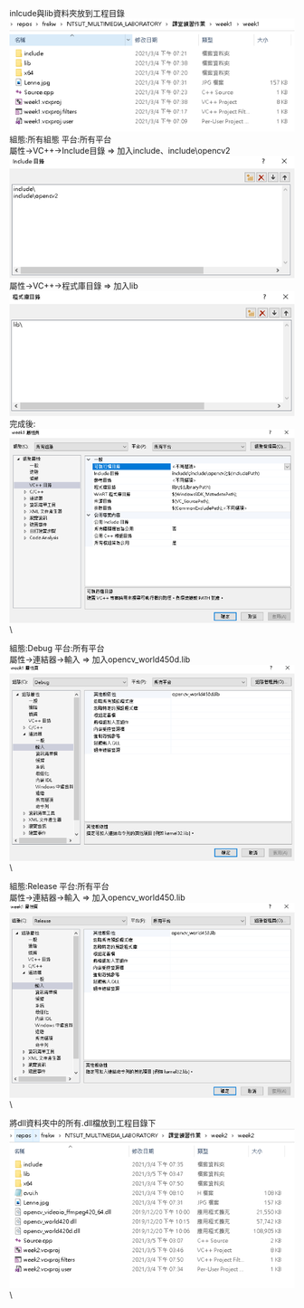 inlcude與lib資料夾放到工程目錄\
![image](include_and_lib.PNG)\
組態:所有組態	平台:所有平台\
屬性->VC++->Include目錄 => 加入include、include\opencv2\
![image](include.PNG)\
屬性->VC++->程式庫目錄 => 加入lib\
![image](lib.PNG)\
完成後:\
![image](all.PNG)\


組態:Debug	平台:所有平台\
屬性->連結器->輸入 => 加入opencv_world450d.lib\
![image](debug.PNG)\

組態:Release	平台:所有平台\
屬性->連結器->輸入 => 加入opencv_world450.lib\
![image](release.PNG)\

將dll資料夾中的所有.dll檔放到工程目錄下\
![image](dll.PNG)\